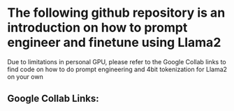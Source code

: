 # The following github repository is an introduction on how to prompt engineer and finetune using Llama2
Due to limitations in personal GPU, please refer to the Google Collab links to find code on how to do prompt engineering and 4bit tokenization for Llama2 on your own

## Google Collab Links:
